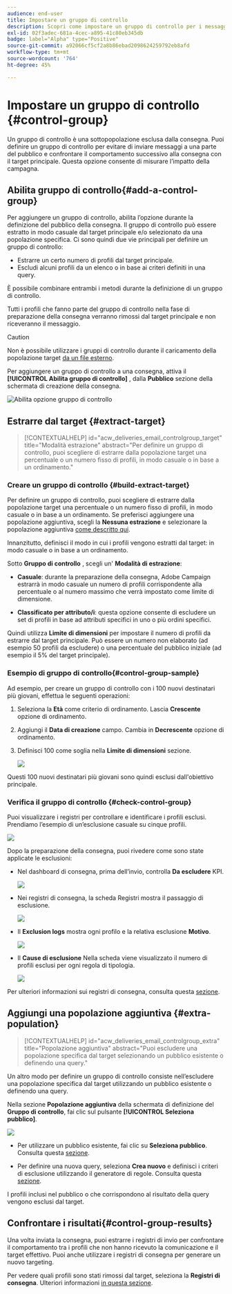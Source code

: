```yaml
---
audience: end-user
title: Impostare un gruppo di controllo
description: Scopri come impostare un gruppo di controllo per i messaggi nell’interfaccia utente di Campaign Web
exl-id: 02f3adec-681a-4cec-a895-41c80eb345db
badge: label="Alpha" type="Positive"
source-git-commit: a92066cf5cf2a8b86ebad2098624259792eb8afd
workflow-type: tm+mt
source-wordcount: '764'
ht-degree: 45%

---
```


# Impostare un gruppo di controllo {#control-group}

Un gruppo di controllo è una sottopopolazione esclusa dalla consegna. Puoi definire un gruppo di controllo per evitare di inviare messaggi a una parte del pubblico e confrontare il comportamento successivo alla consegna con il target principale. Questa opzione consente di misurare l’impatto della campagna.

## Abilita gruppo di controllo{#add-a-control-group}

Per aggiungere un gruppo di controllo, abilita l’opzione durante la definizione del pubblico della consegna. Il gruppo di controllo può essere estratto in modo casuale dal target principale e/o selezionato da una popolazione specifica. Ci sono quindi due vie principali per definire un gruppo di controllo:

* Estrarre un certo numero di profili dal target principale.
* Escludi alcuni profili da un elenco o in base ai criteri definiti in una query.

È possibile combinare entrambi i metodi durante la definizione di un gruppo di controllo.

Tutti i profili che fanno parte del gruppo di controllo nella fase di preparazione della consegna verranno rimossi dal target principale e non riceveranno il messaggio.

>[!CAUTION]
>
>Non è possibile utilizzare i gruppi di controllo durante il caricamento della popolazione target [da un file esterno](file-audience.md).

Per aggiungere un gruppo di controllo a una consegna, attiva il **[!UICONTROL Abilita gruppo di controllo]** , dalla **Pubblico** sezione della schermata di creazione della consegna.

![Abilita opzione gruppo di controllo](assets/control-group1.png)


## Estrarre dal target {#extract-target}

>[!CONTEXTUALHELP]
>id="acw_deliveries_email_controlgroup_target"
>title="Modalità estrazione"
>abstract="Per definire un gruppo di controllo, puoi scegliere di estrarre dalla popolazione target una percentuale o un numero fisso di profili, in modo casuale o in base a un ordinamento."


### Creare un gruppo di controllo {#build-extract-target}

Per definire un gruppo di controllo, puoi scegliere di estrarre dalla popolazione target una percentuale o un numero fisso di profili, in modo casuale o in base a un ordinamento. Se preferisci aggiungere una popolazione aggiuntiva, scegli la **Nessuna estrazione** e selezionare la popolazione aggiuntiva [come descritto qui](#extra-population).

Innanzitutto, definisci il modo in cui i profili vengono estratti dal target: in modo casuale o in base a un ordinamento.

Sotto **Gruppo di controllo** , scegli un&#39; **Modalità di estrazione**:

* **Casuale**: durante la preparazione della consegna, Adobe Campaign estrarrà in modo casuale un numero di profili corrispondente alla percentuale o al numero massimo che verrà impostato come limite di dimensione.

* **Classificato per attributo/i**: questa opzione consente di escludere un set di profili in base ad attributi specifici in uno o più ordini specifici.


Quindi utilizza **Limite di dimensioni** per impostare il numero di profili da estrarre dal target principale. Può essere un numero non elaborato (ad esempio 50 profili da escludere) o una percentuale del pubblico iniziale (ad esempio il 5% del target principale).


### Esempio di gruppo di controllo{#control-group-sample}

Ad esempio, per creare un gruppo di controllo con i 100 nuovi destinatari più giovani, effettua le seguenti operazioni:

1. Seleziona la **Età** come criterio di ordinamento. Lascia **Crescente** opzione di ordinamento.
1. Aggiungi il **Data di creazione** campo. Cambia in **Decrescente** opzione di ordinamento.
1. Definisci 100 come soglia nella **Limite di dimensioni** sezione.

   ![](assets/control-group2.png)

Questi 100 nuovi destinatari più giovani sono quindi esclusi dall&#39;obiettivo principale.

### Verifica il gruppo di controllo {#check-control-group}

Puoi visualizzare i registri per controllare e identificare i profili esclusi. Prendiamo l’esempio di un’esclusione casuale su cinque profili.

![](assets/control-group4.png)

Dopo la preparazione della consegna, puoi rivedere come sono state applicate le esclusioni:

* Nel dashboard di consegna, prima dell’invio, controlla **Da escludere** KPI.

   ![](assets/control-group5.png)

* Nei registri di consegna, la scheda Registri mostra il passaggio di esclusione.

   ![](assets/control-group-sample-logs.png)


* Il **Exclusion logs** mostra ogni profilo e la relativa esclusione **Motivo**.

   ![](assets/control-group6.png)

* Il **Cause di esclusione** Nella scheda viene visualizzato il numero di profili esclusi per ogni regola di tipologia.

   ![](assets/control-group7.png)

Per ulteriori informazioni sui registri di consegna, consulta questa [sezione](../monitor/delivery-logs.md).

## Aggiungi una popolazione aggiuntiva {#extra-population}

>[!CONTEXTUALHELP]
>id="acw_deliveries_email_controlgroup_extra"
>title="Popolazione aggiuntiva"
>abstract="Puoi escludere una popolazione specifica dal target selezionando un pubblico esistente o definendo una query."

Un altro modo per definire un gruppo di controllo consiste nell’escludere una popolazione specifica dal target utilizzando un pubblico esistente o definendo una query.

Nella sezione **Popolazione aggiuntiva** della schermata di definizione del **Gruppo di controllo**, fai clic sul pulsante **[!UICONTROL Seleziona pubblico]**.

![](assets/control-group3.png)

* Per utilizzare un pubblico esistente, fai clic su **Seleziona pubblico**. Consulta questa [sezione](add-audience.md).

* Per definire una nuova query, seleziona **Crea nuovo** e definisci i criteri di esclusione utilizzando il generatore di regole. Consulta questa [sezione](segment-builder.md).

I profili inclusi nel pubblico o che corrispondono al risultato della query vengono esclusi dal target.

## Confrontare i risultati{#control-group-results}

Una volta inviata la consegna, puoi estrarre i registri di invio per confrontare il comportamento tra i profili che non hanno ricevuto la comunicazione e il target effettivo. Puoi anche utilizzare i registri di consegna per generare un nuovo targeting.

Per vedere quali profili sono stati rimossi dal target, seleziona la **Registri di consegna**. Ulteriori informazioni [in questa sezione](#check-control-group).


